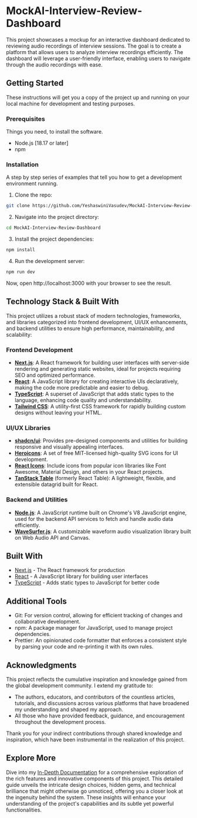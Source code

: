 # MockAI-Interview-Review-Dashboard


This project showcases a mockup for an interactive dashboard dedicated to reviewing audio recordings of interview sessions. The goal is to create a platform that allows users to analyze interview recordings efficiently. The dashboard will leverage a user-friendly interface, enabling users to navigate through the audio recordings with ease.

## Getting Started
These instructions will get you a copy of the project up and running on your local machine for development and testing purposes.

### Prerequisites

Things you need, to install the software.

- Node.js [18.17 or later]
- npm

### Installation

A step by step series of examples that tell you how to get a development environment running.

1. Clone the repo:
```bash
git clone https://github.com/YeshaswiniVasudev/MockAI-Interview-Review-Dashboard.git
```
2. Navigate into the project directory:
```bash
cd MockAI-Interview-Review-Dashboard
```
3. Install the project dependencies:
```bash
npm install
```
4. Run the development server:
```bash
npm run dev
```

Now, open http://localhost:3000 with your browser to see the result.

## Technology Stack & Built With

This project utilizes a robust stack of modern technologies, frameworks, and libraries categorized into frontend development, UI/UX enhancements, and backend utilities to ensure high performance, maintainability, and scalability:

### Frontend Development
- **[Next.js](https://nextjs.org/)**: A React framework for building user interfaces with server-side rendering and generating static websites, ideal for projects requiring SEO and optimized performance.
- **[React](https://reactjs.org/)**: A JavaScript library for creating interactive UIs declaratively, making the code more predictable and easier to debug.
- **[TypeScript](https://www.typescriptlang.org/)**: A superset of JavaScript that adds static types to the language, enhancing code quality and understandability.
- **[Tailwind CSS](https://tailwindcss.com/)**: A utility-first CSS framework for rapidly building custom designs without leaving your HTML.

### UI/UX Libraries
- **[shadcn/ui](https://github.com/shadcn/ui)**: Provides pre-designed components and utilities for building responsive and visually appealing interfaces.
- **[Heroicons](https://heroicons.com/)**: A set of free MIT-licensed high-quality SVG icons for UI development.
- **[React Icons](https://react-icons.github.io/react-icons/)**: Include icons from popular icon libraries like Font Awesome, Material Design, and others in your React projects.
- **[TanStack Table](https://tanstack.com/table/v8)** (formerly React Table): A lightweight, flexible, and extensible datagrid built for React.

### Backend and Utilities
- **[Node.js](https://nodejs.org/)**: A JavaScript runtime built on Chrome's V8 JavaScript engine, used for the backend API services to fetch and handle audio data efficiently.
- **[WaveSurfer.js](https://wavesurfer-js.org/)**: A customizable waveform audio visualization library built on Web Audio API and Canvas.


## Built With
- [Next.js](https://nextjs.org/) - The React framework for production
- [React](https://reactjs.org/) - A JavaScript library for building user interfaces
- [TypeScript](https://www.typescriptlang.org/) - Adds static types to JavaScript for better code

## Additional Tools
- Git: For version control, allowing for efficient tracking of changes and collaborative development.
- npm: A package manager for JavaScript, used to manage project dependencies.
- Prettier: An opinionated code formatter that enforces a consistent style by parsing your code and re-printing it with its own rules.

## Acknowledgments

This project reflects the cumulative inspiration and knowledge gained from the global development community. I extend my gratitude to:


- The authors, educators, and contributors of the countless articles, tutorials, and discussions across various platforms that have broadened my understanding and shaped my approach.
- All those who have provided feedback, guidance, and encouragement throughout the development process.

Thank you for your indirect contributions through shared knowledge and inspiration, which have been instrumental in the realization of this project.

## Explore More

Dive into my [In-Depth Documentation](./Additional-Documentation.md) for a comprehensive exploration of the rich features and innovative components of this project. This detailed guide unveils the intricate design choices, hidden gems, and technical brilliance that might otherwise go unnoticed, offering you a closer look at the ingenuity behind the system. These insights will enhance your understanding of the project's capabilities and its subtle yet powerful functionalities.

